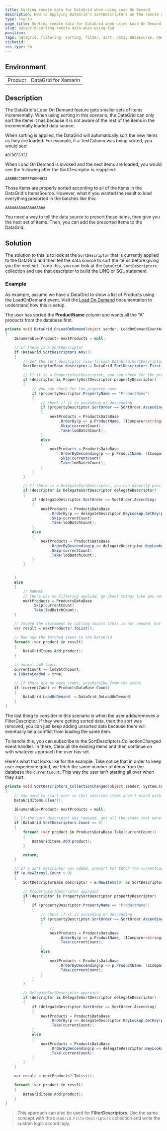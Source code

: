 ```yaml
---
title: Sorting remote data for DataGrid when using Load On Demand.
description: How to applying DataGrid's SortDescriptors on the remote data source while using load on demand so that it only loads the next set of sorted items.
type: how-to
page_title: Sorting remote data for DataGrid when using Load On Demand.
slug: datagrid-sorting-remote-data-when-using-lod
position: 
tags: datagrid, filtering, sorting, filter, sort, data, datasource, Xamarin, XamarinForms, Android, UWP
ticketid: 
res_type: kb
---
```


## Environment
<table>
	<tr>
		<td>Product</td>
		<td>DataGrid for Xamarin</td>
	</tr>
</table>


## Description

The DataGrid's Load On Demand feature gets smaller sets of items incrementally. When using sorting in this scenario, the DataGrid can only sort the items it has because it is not aware of the rest of the items in the incrementally loaded data source.

When sorting is applied, the DataGrid will automatically sort the new items as they are loaded. For example, if a TextColumn was being sorted, you would see:

`ABCDEFGHIJ`

When Load On Demand is invoked and the next items are loaded, you would see the following after the SortDescriptor is reapplied:

`AABBBCCDEEEFGGHHHIJ`

Those items are properly sorted according to all of the items in the DataGrid's ItemsSource. However, what if you wanted the result to load everything presorted in the batches like this:

`AAAAAAAAAAAAAAAAAA`

You need a way to tell the data source to presort those items, then give you the next set of items. Then, you can add the presorted items to the DataGrid.

## Solution

The solution to this is to look at the `SortDescriptor` that is currently applied to the DataGrid and then tell the data source to sort the items before giving you the next set. To do this, you can look at the `DataGrid.SortDescriptors` collection and use that descriptor to build the LINQ or SQL statement.

### Example

As example, assume we have a DataGrid to show a list of Products using the LoadOnDemand event. Visit the [Load On Demand](https://docs.telerik.com/devtools/xamarin/controls/datagrid/load_on_demand) documentation to understand how this is setup.

The user has sorted the **ProductName** column and wants all the "A" products from the database first. 

```csharp
private void DataGrid_OnLoadOnDemand(object sender, LoadOnDemandEventArgs e)
{
    IEnumerable<Product> nextProducts = null;

    // If there is a SortDescriptor
    if (DataGrid.SortDescriptors.Any())
    {
        // Get the sort descriptor (use foreach DataGrid.SortDescriptors for a more robust version of this)
        SortDescriptorBase descriptor = DataGrid.SortDescriptors.First();

        // If it is a PropertySortDescriptor, you can check for the property name
        if (descriptor is PropertySortDescriptor propertyDescriptor)
        {
            // you can check for the property name
            if (propertyDescriptor.PropertyName == "ProductName")
            {
                // check if it is ascending or descending
                if (propertyDescriptor.SortOrder == SortOrder.Ascending)
                {
                    nextProducts = ProductsDataBase
                        .OrderBy(p => p.ProductName, (IComparer<string>)propertyDescriptor.Comparer)
                        .Skip(currentCount)
                        .Take(lodBatchCount);
                }
                else
                {
                    nextProducts = ProductsDataBase
                        .OrderByDescending(p => p.ProductName, (IComparer<string>)propertyDescriptor.Comparer)
                        .Skip(currentCount)
                        .Take(lodBatchCount);
                }
            }
        }

        // If there is a DelegateSortDescriptor, you can directly pass the KeySelector and Comparer without needing any property names
        if (descriptor is DelegateSortDescriptor delegateDescriptor)
        {
            if (delegateDescriptor.SortOrder == SortOrder.Ascending)
            {
                nextProducts = ProductsDataBase
                    .OrderBy(p => delegateDescriptor.KeyLookup.GetKey(p), (IComparer<object>)delegateDescriptor.Comparer)
                    .Skip(currentCount)
                    .Take(lodBatchCount);
            }
            else
            {
                nextProducts = ProductsDataBase
                    .OrderByDescending(p => delegateDescriptor.KeyLookup.GetKey(p), (IComparer<object>)delegateDescriptor.Comparer)
                    .Skip(currentCount)
                    .Take(lodBatchCount);
            }
        }


    }
    else
    {
        // NORMAL
        // There was no filtering applied, go about things like you normally would
        nextProducts = ProductsDataBase
            .Skip(currentCount)
            .Take(lodBatchCount);
    }

    // Invoke the statement by calling toList (this is not needed, but recommended while building a multi-stage query from multiple descriptors)
    var result = nextProducts?.ToList();

    // Now add the fetched items to the DataGrid
    foreach (var product in result)
    {
        DataGridItems.Add(product);
    }

    // normal LoD logic
    currentCount += lodBatchCount;
    e.IsDataLoaded = true;

    // If there are no more items, unsubscribe from the event.
    if (currentCount >= ProductsDataBase.Count)
    {
        DataGrid.LoadOnDemand -= DataGrid_OnLoadOnDemand;
    }
}
```

The last thing to consider in this scenario is when the user adds/removes a FilterDescriptor. If they were getting  sorted data, then the sort was removed, you can just keep adding unsorted data because there will eventually be a conflict from loading the same item.

To handle this, you can subscribe to the SortDescriptors.CollectionChanged event handler. In there, Clear all the existing items and then continue on with whatever approach the user has set.

Here's what that looks like for the example. Take notice that in order to keep user experience good, we fetch the same number of items from the database the `currentCount`. This way the user isn't starting all over when they sort.

```csharp
private void SortDescriptors_CollectionChanged(object sender, System.Collections.Specialized.NotifyCollectionChangedEventArgs e)
{
    // You need to start over so that unsorted items aren't mixed with sorted items
    DataGridItems.Clear();

    IEnumerable<Product> nextProducts = null;

    // If the sort descriptor was removed, get all the items that were previously loaded, but unsorted.
    if (DataGrid.SortDescriptors.Count == 0)
    {
        foreach (var product in ProductsDataBase.Take(currentCount))
        {
            DataGridItems.Add(product);
        }

        return;
    }

    // If a sort descriptor was added, presort but fetch the currentCount without skipping
    if (e.NewItems?.Count > 0)
    {
        SortDescriptorBase descriptor = e.NewItems[0] as SortDescriptorBase;

        // PropertySortDescriptor approach
        if (descriptor is PropertySortDescriptor propertyDescriptor)
        {
            if (propertyDescriptor.PropertyName == "ProductName")
            {
                // check if it is ascending or descending
                if (propertyDescriptor.SortOrder == SortOrder.Ascending)
                {
                    //
                    nextProducts = ProductsDataBase
                        .OrderBy(p => p.ProductName, (IComparer<string>)propertyDescriptor.Comparer)
                        .Take(currentCount);
                }
                else
                {
                    nextProducts = ProductsDataBase
                        .OrderByDescending(p => p.ProductName, (IComparer<string>)propertyDescriptor.Comparer)
                        .Take(currentCount);
                }
            }
        }

        // DelegateSortDescriptor approach
        if (descriptor is DelegateSortDescriptor delegateDescriptor)
        {
            if (delegateDescriptor.SortOrder == SortOrder.Ascending)
            {
                nextProducts = ProductsDataBase
                    .OrderBy(p => delegateDescriptor.KeyLookup.GetKey(p), (IComparer<object>)delegateDescriptor.Comparer)
                    .Take(currentCount);
            }
            else
            {
                nextProducts = ProductsDataBase
                    .OrderByDescending(p => delegateDescriptor.KeyLookup.GetKey(p), (IComparer<object>)delegateDescriptor.Comparer)
                    .Take(currentCount);
            }
        }
    }

    var result = nextProducts?.ToList();

    foreach (var product in result)
    {
        DataGridItems.Add(product);
    }
}
```

> This approach can also be used for **FilterDescriptors**. Use the same concept with the `DataGrid.FilterDescriptors` collection and write the custom logic accordingly.

